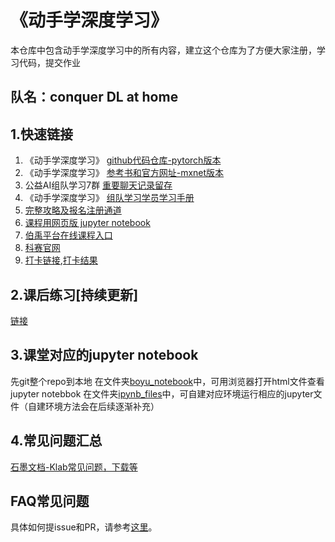 # 《动手学深度学习》
本仓库中包含动手学深度学习中的所有内容，建立这个仓库为了方便大家注册，学习代码，提交作业
## 队名：conquer DL at home

## 1.快速链接
1. 《动手学深度学习》 [github代码仓库-pytorch版本](https://github.com/ShusenTang/Dive-into-DL-PyTorch)
2. 《动手学深度学习》 [参考书和官方网址-mxnet版本](http://zh.gluon.ai/)
3. 公益AI组队学习7群  [重要聊天记录留存](https://shimo.im/docs/Dg6ch9gjrykHDW8p/)
4. 《动手学深度学习》 [组队学习学员学习手册](https://shimo.im/docs/pdr3wkyHKrxJYdyT/read)
5. [完整攻略及报名注册通道](https://mp.weixin.qq.com/s/mBsOi1AOtLZWSGX7ESFJhg)
6. [课程用网页版 jupyter notebook](https://tangshusen.me/Dive-into-DL-PyTorch/#/)
7. [伯禹平台在线课程入口](https://www.boyuai.com/elites/course/cZu18YmweLv10OeV)
8. [科赛官网](https://www.kesci.com/)
9. [打卡链接](https://jinshuju.net/f/LYtniN),[打卡结果](https://jinshuju.net/f/LYtniN/r/aL1mRs)

## 2.课后练习[持续更新]
[链接](QUESTIONS.md)

## 3.课堂对应的jupyter notebook
先git整个repo到本地
在文件夹[boyu_notebook](./boyu_notebook)中，可用浏览器打开html文件查看jupyter notebbok
在文件夹[ipynb_files](./ipynb_files)中，可自建对应环境运行相应的jupyter文件（自建环境方法会在后续逐渐补充）

## 4.常见问题汇总
[石墨文档-Klab常见问题，下载等](https://shimo.im/docs/86tr6VvQVRdvkX8r/read)

## FAQ常见问题
具体如何提issue和PR，请参考[这里](CONTRIBUTING.md)。


